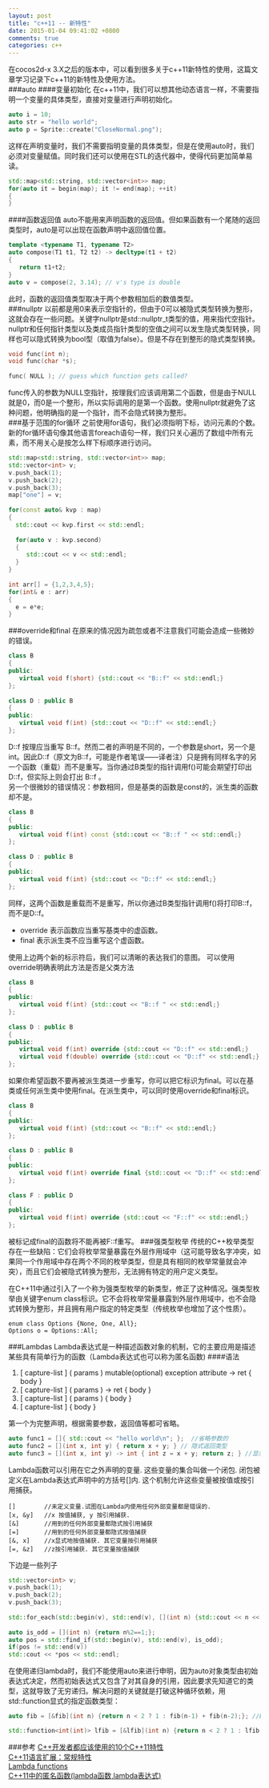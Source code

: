 ```yaml
---
layout: post
title: "c++11 -- 新特性"
date: 2015-01-04 09:41:02 +0800
comments: true
categories: c++
---
```

在cocos2d-x 3.X之后的版本中，可以看到很多关于c++11新特性的使用，这篇文章学习记录下c++11的新特性及使用方法。    
###auto
####变量初始化
在c++11中，我们可以想其他动态语言一样，不需要指明一个变量的具体类型，直接对变量进行声明初始化。
```cpp  
auto i = 10;
auto str = "hello world";
auto p = Sprite::create("CloseNormal.png");
```   
这样在声明变量时，我们不需要指明变量的具体类型，但是在使用auto时，我们必须对变量赋值。同时我们还可以使用在STL的迭代器中，使得代码更加简单易读。<!--more-->
```cpp
std::map<std::string, std::vector<int>> map;
for(auto it = begin(map); it != end(map); ++it) 
{
}
```  
####函数返回值
auto不能用来声明函数的返回值。但如果函数有一个尾随的返回类型时，auto是可以出现在函数声明中返回值位置。
```cpp
template <typename T1, typename T2>
auto compose(T1 t1, T2 t2) -> decltype(t1 + t2)
{
   return t1+t2;
}
auto v = compose(2, 3.14); // v's type is double   
```   
此时，函数的返回值类型取决于两个参数相加后的数值类型。   
###nullptr
以前都是用0来表示空指针的，但由于0可以被隐式类型转换为整形，这就会存在一些问题。关键字nullptr是std::nullptr_t类型的值，用来指代空指针。nullptr和任何指针类型以及类成员指针类型的空值之间可以发生隐式类型转换，同样也可以隐式转换为bool型（取值为false）。但是不存在到整形的隐式类型转换。
```cpp
void func(int n); 
void func(char *s);
 
func( NULL ); // guess which function gets called?
```   
func传入的参数为NULL空指针，按理我们应该调用第二个函数，但是由于NULL就是0，而0是一个整形，所以实际调用的是第一个函数。使用nullptr就避免了这种问题，他明确指的是一个指针，而不会隐式转换为整形。  
###基于范围的for循环
之前使用for语句，我们必须指明下标，访问元素的个数。新的for循环语句像其他语言foreach语句一样，我们只关心遍历了数组中所有元素，而不用关心是按怎么样下标顺序进行访问。
```cpp
std::map<std::string, std::vector<int>> map;
std::vector<int> v;
v.push_back(1);
v.push_back(2);
v.push_back(3);
map["one"] = v;
 
for(const auto& kvp : map) 
{
  std::cout << kvp.first << std::endl;
 
  for(auto v : kvp.second)
  {
     std::cout << v << std::endl;
  }
}
 
int arr[] = {1,2,3,4,5};
for(int& e : arr) 
{
  e = e*e;
}
```
###override和final
在原来的情况因为疏忽或者不注意我们可能会造成一些微妙的错误。   
```cpp
class B 
{
public:
   virtual void f(short) {std::cout << "B::f" << std::endl;}
};
 
class D : public B
{
public:
   virtual void f(int) {std::cout << "D::f" << std::endl;}
};
```  
D::f 按理应当重写 B::f。然而二者的声明是不同的，一个参数是short，另一个是int。因此D::f（原文为B::f，可能是作者笔误——译者注）只是拥有同样名字的另一个函数（重载）而不是重写。当你通过B类型的指针调用f()可能会期望打印出D::f，但实际上则会打出 B::f 。   
另一个很微妙的错误情况：参数相同，但是基类的函数是const的，派生类的函数却不是。 
```cpp  
class B 
{
public:
   virtual void f(int) const {std::cout << "B::f " << std::endl;}
};
 
class D : public B
{
public:
   virtual void f(int) {std::cout << "D::f" << std::endl;}
};
```   
同样，这两个函数是重载而不是重写，所以你通过B类型指针调用f()将打印B::f，而不是D::f。

* override 表示函数应当重写基类中的虚函数。
* final 表示派生类不应当重写这个虚函数。   

使用上边两个新的标示符后，我们可以清晰的表达我们的意图。 
可以使用override明确表明此方法是否是父类方法
```cpp
class B 
{
public:
   virtual void f(int) {std::cout << "B::f " << std::endl;}
};
 
class D : public B
{
public:
   virtual void f(int) override {std::cout << "D::f" << std::endl;}    //OK
   virtual void f(double) override {std::cout << "D::f" << std::endl;} //Error
};
```
如果你希望函数不要再被派生类进一步重写，你可以把它标识为final。可以在基类或任何派生类中使用final。在派生类中，可以同时使用override和final标识。   
```cpp   
class B 
{
public:
   virtual void f(int) {std::cout << "B::f" << std::endl;}
};
 
class D : public B
{
public:
   virtual void f(int) override final {std::cout << "D::f" << std::endl;}
};
 
class F : public D
{
public:
   virtual void f(int) override {std::cout << "F::f" << std::endl;}
};
```   
被标记成final的函数将不能再被F::f重写。
###强类型枚举
传统的C++枚举类型存在一些缺陷：它们会将枚举常量暴露在外层作用域中（这可能导致名字冲突，如果同一个作用域中存在两个不同的枚举类型，但是具有相同的枚举常量就会冲突），而且它们会被隐式转换为整形，无法拥有特定的用户定义类型。

在C++11中通过引入了一个称为强类型枚举的新类型，修正了这种情况。强类型枚举由关键字enum class标识。它不会将枚举常量暴露到外层作用域中，也不会隐式转换为整形，并且拥有用户指定的特定类型（传统枚举也增加了这个性质）。   
```
enum class Options {None, One, All};
Options o = Options::All;
```
###Lambdas
Lambda表达式是一种描述函数对象的机制，它的主要应用是描述某些具有简单行为的函数（Lambda表达式也可以称为匿名函数)
####语法
1. [ capture-list ] ( params ) mutable(optional) exception attribute -> ret { body }    
2. [ capture-list ] ( params ) -> ret { body }
3. [ capture-list ] ( params ) { body }
4. [ capture-list ] { body }  

第一个为完整声明，根据需要参数，返回值等都可省略。
```cpp  
auto func1 = []{ std::cout << "hello world\n"; };  //省略参数的
auto func2 = [](int x, int y) { return x + y; } // 隐式返回类型
auto func3 = [](int x, int y) -> int { int z = x + y; return z; } //显示指定返回类型
```
Lambda函数可以引用在它之外声明的变量. 这些变量的集合叫做一个闭包. 闭包被定义在Lambda表达式声明中的方括号[]内. 这个机制允许这些变量被按值或按引用捕获。
```
[]        //未定义变量.试图在Lambda内使用任何外部变量都是错误的.
[x, &y]   //x 按值捕获, y 按引用捕获.
[&]       //用到的任何外部变量都隐式按引用捕获
[=]       //用到的任何外部变量都隐式按值捕获
[&, x]    //x显式地按值捕获. 其它变量按引用捕获
[=, &z]   //z按引用捕获. 其它变量按值捕获
```
下边是一些列子
```cpp
std::vector<int> v;
v.push_back(1);
v.push_back(2);
v.push_back(3);
 
std::for_each(std::begin(v), std::end(v), [](int n) {std::cout << n << std::endl;});
 
auto is_odd = [](int n) {return n%2==1;};
auto pos = std::find_if(std::begin(v), std::end(v), is_odd);
if(pos != std::end(v))
std::cout << *pos << std::endl;
```
在使用递归lambda时，我们不能使用auto来进行申明，因为auto对象类型由初始表达式决定，然而初始表达式又包含了对其自身的引用，因此要求先知道它的类型，这就导致了无穷递归。解决问题的关键就是打破这种循环依赖，用std::function显式的指定函数类型：
```cpp
auto fib = [&fib](int n) {return n < 2 ? 1 : fib(n-1) + fib(n-2);}; //Error

std::function<int(int)> lfib = [&lfib](int n) {return n < 2 ? 1 : lfib(n-1) + lfib(n-2);}; //OK
```

###参考
[C++开发者都应该使用的10个C++11特性](http://blog.jobbole.com/44015/)   
[C++11语言扩展：常规特性](http://blog.jobbole.com/55063/)   
[Lambda functions](http://en.cppreference.com/w/cpp/language/lambda)   
[C++11中的匿名函数(lambda函数,lambda表达式)](http://www.cnblogs.com/pzhfei/archive/2013/01/14/lambda_expression.html)


